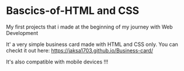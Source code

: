 # Bascics-of-HTML and CSS
My first projects that i made at the beginning of my journey with Web Development

It' a very simple business card made with HTML and CSS only. 
You can checkt it out here: https://jaksa1703.github.io/Business-card/

It's also compatible with mobile devices !!!
